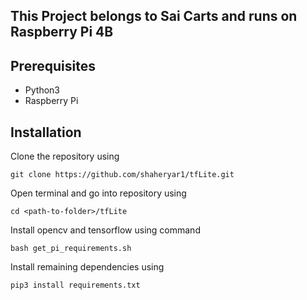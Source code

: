 ## This Project belongs to Sai Carts and runs on Raspberry Pi 4B 


## **Prerequisites**
 - Python3
 - Raspberry Pi


## **Installation**

 Clone the repository using 

``` git clone https://github.com/shaheryar1/tfLite.git  ```

 Open terminal and go into repository using 
 
 
 ``` cd <path-to-folder>/tfLite ```
 
 Install opencv and tensorflow using command 
 
 
 ``` bash get_pi_requirements.sh ```
 
 Install remaining dependencies using 
 
 ``` pip3 install requirements.txt ```
